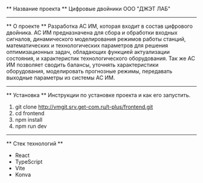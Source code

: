 ** Название проекта **
Цифровые двойники ООО "ДЖЭТ ЛАБ"

---

** О проекте **
Разработка АС ИМ, которая входит в состав цифрового двойника. АС ИМ предназначена для сбора и обработки входных сигналов, динамического моделирования режимов работы станций, математических и технологических параметров для решения оптимизационных задач, обладающих функцией актуализации состояния, и характеристик технологического оборудования. Так же АС ИМ позволяет сводить балансы, уточнять характеристики оборудования, моделировать прогнозные режимы, передавать выходные параметры из системы АС ИМ.

---

** Установка **
Инструкции по установке проекта и как его запустить.

1. git clone http://vmgit.srv.get-com.ru/t-plus/frontend.git
2. cd frontend
3. npm install
4. npm run dev

---

** Стек технологий **

- React
- TypeScript
- Vite
- Konva

